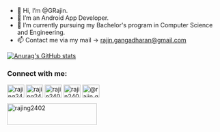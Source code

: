 - 👋 Hi, I’m @GRajin.
- 👀 I’m an Android App Developer.
- 🌱 I’m currently pursuing my Bachelor's program in Computer Science and Engineering.
- 📫 Contact me via my mail -> rajin.gangadharan@gmail.com

[![Anurag's GitHub stats](https://github-readme-stats-rajin-gangadharans-projects.vercel.app/api?username=grajin&show_icons=true&theme=graywhite)](https://github.com/anuraghazra/github-readme-stats)

<h3 align="left">Connect with me:</h3>
<p align="left">
<a href="https://twitter.com/rajing2402" target="blank"><img align="center" src="https://raw.githubusercontent.com/rahuldkjain/github-profile-readme-generator/master/src/images/icons/Social/twitter.svg" alt="rajing2402" height="30" width="40" /></a>
<a href="https://linkedin.com/in/rajing2402" target="blank"><img align="center" src="https://raw.githubusercontent.com/rahuldkjain/github-profile-readme-generator/master/src/images/icons/Social/linked-in-alt.svg" alt="rajing2402" height="30" width="40" /></a>
<a href="https://fb.com/rajin2402" target="blank"><img align="center" src="https://raw.githubusercontent.com/rahuldkjain/github-profile-readme-generator/master/src/images/icons/Social/facebook.svg" alt="rajin2402" height="30" width="40" /></a>
<a href="https://instagram.com/rajin2402" target="blank"><img align="center" src="https://raw.githubusercontent.com/rahuldkjain/github-profile-readme-generator/master/src/images/icons/Social/instagram.svg" alt="rajin2402" height="30" width="40" /></a>
<a href="https://medium.com/@rajin.gangadharan" target="blank"><img align="center" src="https://raw.githubusercontent.com/rahuldkjain/github-profile-readme-generator/master/src/images/icons/Social/medium.svg" alt="@rajin.gangadharan" height="30" width="40" /></a>
</p>

<p><a href="https://www.buymeacoffee.com/rajing2402"> <img align="left" src="https://cdn.buymeacoffee.com/buttons/v2/default-yellow.png" height="50" width="210" alt="rajing2402" /></a></p>

<!---
GRajin/GRajin is a ✨ special ✨ repository because its `README.md` (this file) appears on your GitHub profile.
You can click the Preview link to take a look at your changes.
--->
